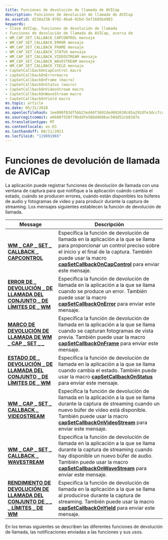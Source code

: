 ```yaml
---
title: Funciones de devolución de llamada de AVICap
description: Funciones de devolución de llamada de AVICap
ms.assetid: d238a238-9702-4ba6-92bd-5ef1605b4983
keywords:
- Clase AVICap, funciones de devolución de llamada
- Funciones de devolución de llamada de AVICap, acerca de
- WM_CAP_SET_CALLBACK_CAPCONTROL mensaje
- WM_CAP_SET_CALLBACK_ERROR mensaje
- WM_CAP_SET_CALLBACK_FRAME mensaje
- WM_CAP_SET_CALLBACK_STATUS mensaje
- WM_CAP_SET_CALLBACK_VIDEOSTREAM mensaje
- WM_CAP_SET_CALLBACK_WAVESTREAM mensaje
- WM_CAP_SET_CALLBACK_YIELD mensaje
- CapSetCallbackOnCapControl macro
- capSetCallbackOnErrormacro
- CapSetCallbackOnFrame (macro)
- CapSetCallbackOnStatus (macro)
- CapSetCallbackOnVideoStream macro
- CapSetCallbackOnWaveStream macro
- CapSetCallbackOnYield macro
ms.topic: article
ms.date: 05/31/2018
ms.openlocfilehash: 1ee000f03df5bb23ed46f3692ded692630c85a292dfe3dccfcd24a8867849d5f
ms.sourcegitcommit: e6600f550f79bddfe58bd4696ac50dd52cb03d7e
ms.translationtype: MT
ms.contentlocale: es-ES
ms.lasthandoff: 08/11/2021
ms.locfileid: "119691965"
---
```

# <a name="avicap-callback-functions"></a>Funciones de devolución de llamada de AVICap

La aplicación puede registrar funciones de devolución de llamada con una ventana de captura para que notifique a la aplicación cuándo cambia el estado, cuándo se producen errores, cuándo están disponibles los búferes de audio y fotogramas de vídeo y para producir durante la captura de streaming. Los mensajes siguientes establecen la función de devolución de llamada.



| Message                                                                        | Descripción                                                                                                                                                                                                                                       |
|--------------------------------------------------------------------------------|---------------------------------------------------------------------------------------------------------------------------------------------------------------------------------------------------------------------------------------------------|
| [**WM \_ CAP \_ SET \_ CALLBACK \_ CAPCONTROL**](wm-cap-set-callback-capcontrol.md)   | Especifica la función de devolución de llamada en la aplicación a la que se llama para proporcionar un control preciso sobre el inicio y el final de la captura. También puede usar la macro [**capSetCallbackOnCapControl**](/windows/desktop/api/Vfw/nf-vfw-capsetcallbackoncapcontrol) para enviar este mensaje.                   |
| [**ERROR DE \_ DEVOLUCIÓN \_ DE LLAMADA DEL CONJUNTO \_ DE LÍMITES DE \_ WM**](wm-cap-set-callback-error.md)             | Especifica la función de devolución de llamada en la aplicación a la que se llama cuando se produce un error. También puede usar la macro [**capSetCallbackOnError**](/windows/desktop/api/Vfw/nf-vfw-capsetcallbackonerror) para enviar este mensaje.                                                           |
| [**MARCO DE DEVOLUCIÓN DE LLAMADA DE WM \_ CAP \_ SET \_ \_**](wm-cap-set-callback-frame.md)             | Especifica la función de devolución de llamada en la aplicación a la que se llama cuando se capturan fotogramas de vista previa. También puede usar la macro [**capSetCallbackOnFrame**](/windows/desktop/api/Vfw/nf-vfw-capsetcallbackonframe) para enviar este mensaje.                                               |
| [**ESTADO DE \_ DEVOLUCIÓN \_ DE LLAMADA DEL CONJUNTO \_ DE LÍMITES DE \_ WM**](wm-cap-set-callback-status.md)           | Especifica la función de devolución de llamada en la aplicación a la que se llama cuando cambia el estado. También puede usar la macro [**capSetCallbackOnStatus**](/windows/desktop/api/Vfw/nf-vfw-capsetcallbackonstatus) para enviar este mensaje.                                                      |
| [**WM \_ CAP \_ SET \_ CALLBACK \_ VIDEOSTREAM**](wm-cap-set-callback-videostream.md) | Especifica la función de devolución de llamada en la aplicación a la que se llama durante la captura de streaming cuando un nuevo búfer de vídeo está disponible. También puede usar la macro [**capSetCallbackOnVideoStream**](/windows/desktop/api/Vfw/nf-vfw-capsetcallbackonvideostream) para enviar este mensaje. |
| [**WM \_ CAP \_ SET \_ CALLBACK \_ WAVESTREAM**](wm-cap-set-callback-wavestream.md)   | Especifica la función de devolución de llamada en la aplicación a la que se llama durante la captura de streaming cuando hay disponible un nuevo búfer de audio. También puede usar la macro [**capSetCallbackOnWaveStream**](/windows/desktop/api/Vfw/nf-vfw-capsetcallbackonwavestream) para enviar este mensaje.   |
| [**RENDIMIENTO DE DEVOLUCIÓN DE LLAMADA DEL CONJUNTO DE \_ \_ \_ LÍMITES \_ DE WM**](wm-cap-set-callback-yield.md)             | Especifica la función de devolución de llamada en la aplicación a la que se llama al producirse durante la captura de streaming. También puede usar la macro [**capSetCallbackOnYield**](/windows/desktop/api/Vfw/nf-vfw-capsetcallbackonyield) para enviar este mensaje.                                         |



 

En los temas siguientes se describen las diferentes funciones de devolución de llamada, las notificaciones enviadas a las funciones y sus usos.

 

 





